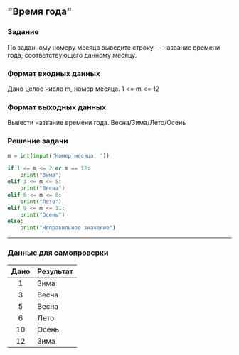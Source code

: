 ## "Время года"

### Задание

По заданному номеру месяца выведите строку — название времени года, соответствующего данному месяцу.

### Формат входных данных

Дано целое число m, номер месяца. 1 <= m <= 12

### Формат выходных данных

Вывести название времени года. Весна/Зима/Лето/Осень

### Решение задачи

```python
m = int(input("Номер месяца: "))

if 1 <= m <= 2 or m == 12:
    print("Зима")
elif 3 <= m <= 5:
    print("Весна")
elif 6 <= m <= 8:
    print("Лето")
elif 9 <= m <= 11:
    print("Осень")
else:
    print("Неправильное значение")

```

---

### Данные для самопроверки

| Дано | Результат |
| :---: | --- |
|    1    | Зима |
|    3    | Весна  |
|    5    | Весна  |
|    6    | Лето  |
|    10    | Осень  |
|    12    | Зима  |
